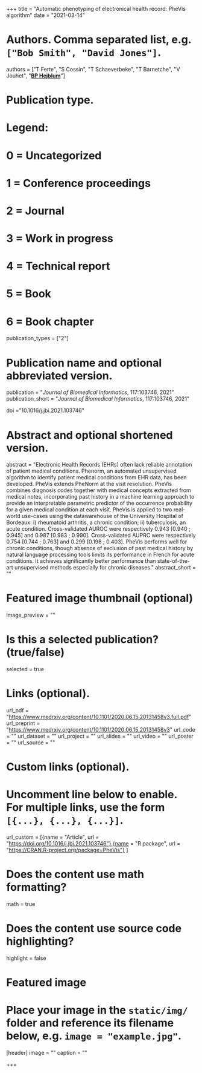 +++
title = "Automatic phenotyping of electronical health record: PheVis algorithm"
date = "2021-03-14"

# Authors. Comma separated list, e.g. `["Bob Smith", "David Jones"]`.
authors = ["T Ferte", "S Cossin", "T Schaeverbeke", "T Barnetche", "V Jouhet", "<u>**BP Hejblum**</u>"]
# Publication type.
# Legend:
# 0 = Uncategorized
# 1 = Conference proceedings
# 2 = Journal
# 3 = Work in progress
# 4 = Technical report
# 5 = Book
# 6 = Book chapter
publication_types = ["2"]

# Publication name and optional abbreviated version.
publication = "*Journal of Biomedical Informatics*, 117:103746, 2021"
publication_short = "*Journal of Biomedical Informatics*, 117:103746, 2021"

doi ="10.1016/j.jbi.2021.103746"

# Abstract and optional shortened version.
abstract = "Electronic Health Records (EHRs) often lack reliable annotation of patient medical conditions. Phenorm, an automated unsupervised algorithm to identify patient medical conditions from EHR data, has been developed. PheVis extends PheNorm at the visit resolution. PheVis combines diagnosis codes together with medical concepts extracted from medical notes, incorporating past history in a machine learning approach to provide an interpretable parametric predictor of the occurrence probability for a given medical condition at each visit. PheVis is applied to two real-world use-cases using the datawarehouse of the University Hospital of Bordeaux: i) rheumatoid arthritis, a chronic condition; ii) tuberculosis, an acute condition. Cross-validated AUROC were respectively 0.943 [0.940 ; 0.945] and 0.987 [0.983 ; 0.990]. Cross-validated AUPRC were respectively 0.754 [0.744 ; 0.763] and 0.299 [0.198 ; 0.403]. PheVis performs well for chronic conditions, though absence of exclusion of past medical history by natural language processing tools limits its performance in French for acute conditions. It achieves significantly better performance than state-of-the-art unsupervised methods especially for chronic diseases."
abstract_short = ""

# Featured image thumbnail (optional)
image_preview = ""

# Is this a selected publication? (true/false)
selected = true

# Links (optional).
url_pdf = "https://www.medrxiv.org/content/10.1101/2020.06.15.20131458v3.full.pdf"
url_preprint = "https://www.medrxiv.org/content/10.1101/2020.06.15.20131458v3"
url_code = ""
url_dataset = ""
url_project = ""
url_slides = ""
url_video = ""
url_poster = ""
url_source = ""

# Custom links (optional).
# Uncomment line below to enable. For multiple links, use the form `[{...}, {...}, {...}]`.
url_custom = [{name = "Article", url = "https://doi.org/10.1016/j.jbi.2021.103746"},{name = "R package", url = "https://CRAN.R-project.org/package=PheVis"}
]


# Does the content use math formatting?
math = true

# Does the content use source code highlighting?
highlight = false

# Featured image
# Place your image in the `static/img/` folder and reference its filename below, e.g. `image = "example.jpg"`.
[header]
image = ""
caption = ""

+++
